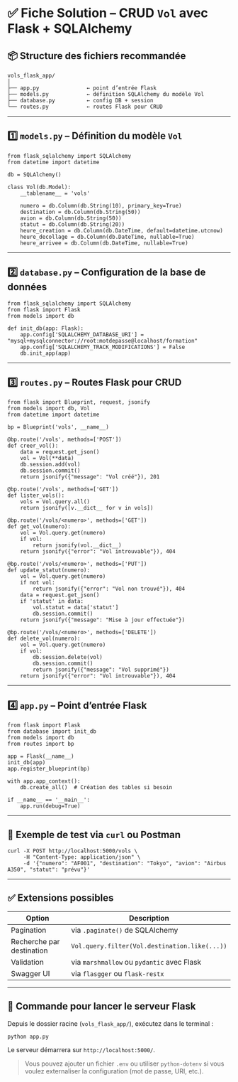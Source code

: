 
# ✅ Fiche Solution – CRUD `Vol` avec **Flask + SQLAlchemy**

## 📦 Structure des fichiers recommandée

```
vols_flask_app/
│
├── app.py               ← point d’entrée Flask
├── models.py            ← définition SQLAlchemy du modèle Vol
├── database.py          ← config DB + session
└── routes.py            ← routes Flask pour CRUD
```

---

## 1️⃣ `models.py` – Définition du modèle `Vol`

```
from flask_sqlalchemy import SQLAlchemy
from datetime import datetime

db = SQLAlchemy()

class Vol(db.Model):
    __tablename__ = 'vols'

    numero = db.Column(db.String(10), primary_key=True)
    destination = db.Column(db.String(50))
    avion = db.Column(db.String(50))
    statut = db.Column(db.String(20))
    heure_creation = db.Column(db.DateTime, default=datetime.utcnow)
    heure_decollage = db.Column(db.DateTime, nullable=True)
    heure_arrivee = db.Column(db.DateTime, nullable=True)
```

---

## 2️⃣ `database.py` – Configuration de la base de données

```
from flask_sqlalchemy import SQLAlchemy
from flask import Flask
from models import db

def init_db(app: Flask):
    app.config['SQLALCHEMY_DATABASE_URI'] = "mysql+mysqlconnector://root:motdepasse@localhost/formation"
    app.config['SQLALCHEMY_TRACK_MODIFICATIONS'] = False
    db.init_app(app)
```

---

## 3️⃣ `routes.py` – Routes Flask pour CRUD

```
from flask import Blueprint, request, jsonify
from models import db, Vol
from datetime import datetime

bp = Blueprint('vols', __name__)

@bp.route('/vols', methods=['POST'])
def creer_vol():
    data = request.get_json()
    vol = Vol(**data)
    db.session.add(vol)
    db.session.commit()
    return jsonify({"message": "Vol créé"}), 201

@bp.route('/vols', methods=['GET'])
def lister_vols():
    vols = Vol.query.all()
    return jsonify([v.__dict__ for v in vols])

@bp.route('/vols/<numero>', methods=['GET'])
def get_vol(numero):
    vol = Vol.query.get(numero)
    if vol:
        return jsonify(vol.__dict__)
    return jsonify({"error": "Vol introuvable"}), 404

@bp.route('/vols/<numero>', methods=['PUT'])
def update_statut(numero):
    vol = Vol.query.get(numero)
    if not vol:
        return jsonify({"error": "Vol non trouvé"}), 404
    data = request.get_json()
    if 'statut' in data:
        vol.statut = data['statut']
        db.session.commit()
    return jsonify({"message": "Mise à jour effectuée"})

@bp.route('/vols/<numero>', methods=['DELETE'])
def delete_vol(numero):
    vol = Vol.query.get(numero)
    if vol:
        db.session.delete(vol)
        db.session.commit()
        return jsonify({"message": "Vol supprimé"})
    return jsonify({"error": "Vol introuvable"}), 404
```

---

## 4️⃣ `app.py` – Point d’entrée Flask

```
from flask import Flask
from database import init_db
from models import db
from routes import bp

app = Flask(__name__)
init_db(app)
app.register_blueprint(bp)

with app.app_context():
    db.create_all()  # Création des tables si besoin

if __name__ == '__main__':
    app.run(debug=True)
```

---

## 🧪 Exemple de test via `curl` ou Postman

```
curl -X POST http://localhost:5000/vols \
     -H "Content-Type: application/json" \
     -d '{"numero": "AF001", "destination": "Tokyo", "avion": "Airbus A350", "statut": "prévu"}'
```

---

## ✅ Extensions possibles

| Option                    | Description                                   |
| ------------------------- | --------------------------------------------- |
| Pagination                | via `.paginate()` de SQLAlchemy               |
| Recherche par destination | `Vol.query.filter(Vol.destination.like(...))` |
| Validation                | via `marshmallow` ou `pydantic` avec Flask    |
| Swagger UI                | via `flasgger` ou `flask-restx`               |

---

## 🚀 Commande pour lancer le serveur Flask

Depuis le dossier racine (`vols_flask_app/`), exécutez dans le terminal :

```
python app.py
```

Le serveur démarrera sur `http://localhost:5000/`.

> Vous pouvez ajouter un fichier `.env` ou utiliser `python-dotenv` si vous voulez externaliser la configuration (mot de passe, URI, etc.).
